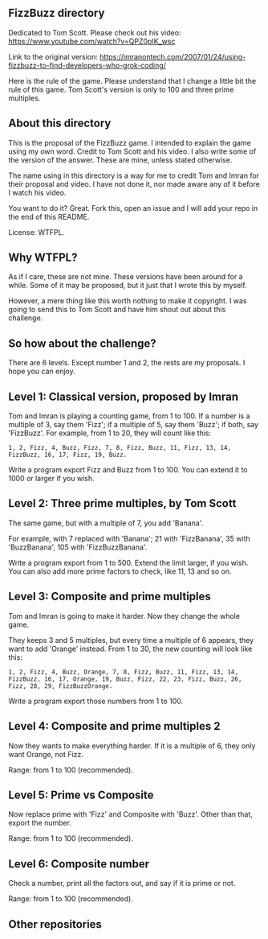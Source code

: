 ## FizzBuzz directory

Dedicated to Tom Scott. Please check out his video: https://www.youtube.com/watch?v=QPZ0pIK_wsc

Link to the original version: https://imranontech.com/2007/01/24/using-fizzbuzz-to-find-developers-who-grok-coding/

Here is the rule of the game. Please understand that I change a little bit the rule of this game. Tom Scott's version is only to 100 and three prime multiples.

## About this directory

This is the proposal of the FizzBuzz game. I intended to explain the game using my own word. Credit to Tom Scott and his video. I also write some of the version of the answer. These are mine, unless stated otherwise.

The name using in this directory is a way for me to credit Tom and Imran for their proposal and video. I have not done it, nor made aware any of it before I watch his video.

You want to do it? Great. Fork this, open an issue and I will add your repo in the end of this README.

License: WTFPL.

## Why WTFPL?
As if I care, these are not mine. These versions have been around for a while. Some of it may be proposed, but it just that I wrote this by myself.

However, a mere thing like this worth nothing to make it copyright. I was going to send this to Tom Scott and have him shout out about this challenge.

## So how about the challenge?
There are 6 levels. Except number 1 and 2, the rests are my proposals. I hope you can enjoy.

## Level 1: Classical version, proposed by Imran
Tom and Imran is playing a counting game, from 1 to 100. If a number is a multiple of 3, say them 'Fizz'; if a multiple of 5, say them 'Buzz'; if both, say 'FizzBuzz'. For example, from 1 to 20, they will count like this:

```
1, 2, Fizz, 4, Buzz, Fizz, 7, 8, Fizz, Buzz, 11, Fizz, 13, 14, FizzBuzz, 16, 17, Fizz, 19, Buzz.
```

Write a program export Fizz and Buzz from 1 to 100. You can extend it to 1000 or larger if you wish.

## Level 2: Three prime multiples, by Tom Scott

The same game, but with a multiple of 7, you add 'Banana'.

For example, with 7 replaced with 'Banana'; 21 with 'FizzBanana', 35 with 'BuzzBanana', 105 with 'FizzBuzzBanana'.

Write a program export from 1 to 500. Extend the limit larger, if you wish. You can also add more prime factors to check, like 11, 13 and so on.

## Level 3: Composite and prime multiples
Tom and Imran is going to make it harder. Now they change the whole game.

They keeps 3 and 5 multiples, but every time a multiple of 6 appears, they want to add 'Orange' instead. From 1 to 30, the new counting will look like this:

```
1, 2, Fizz, 4, Buzz, Orange, 7, 8, Fizz, Buzz, 11, Fizz, 13, 14, FizzBuzz, 16, 17, Orange, 19, Buzz, Fizz, 22, 23, Fizz, Buzz, 26, Fizz, 28, 29, FizzBuzzOrange.
```

Write a program export those numbers from 1 to 100.

## Level 4: Composite and prime multiples 2
Now they wants to make everything harder. If it is a multiple of 6, they only want Orange, not Fizz.

Range: from 1 to 100 (recommended).

## Level 5: Prime vs Composite
Now replace prime with 'Fizz' and Composite with 'Buzz'. Other than that, export the number.

Range: from 1 to 100 (recommended).

## Level 6: Composite number
Check a number, print all the factors out, and say if it is prime or not.

Range: from 1 to 100 (recommended).

## Other repositories
